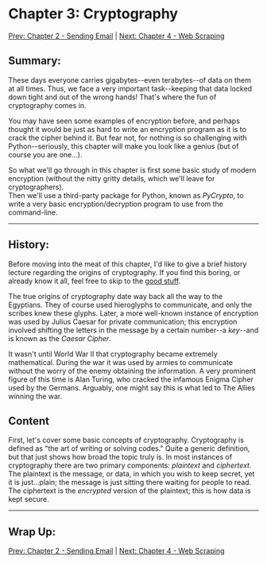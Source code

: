 # Chapter 3: Cryptography

[Prev: Chapter 2 - Sending Email](./chapter02.md) | [Next: Chapter 4 - Web Scraping](./chapter04.md)

## Summary:

These days everyone carries gigabytes--even terabytes--of data on them at all times. Thus, we
face a very important task--keeping that data locked down tight and out of the wrong hands! That's
where the fun of cryptography comes in.

You may have seen some examples of encryption before, and perhaps thought it
would be just as hard to write an encryption program as it is to crack the
cipher behind it. But fear not, for nothing is so challenging with Python--seriously,
this chapter will make you look like a genius (but of course you are one...).

So what we'll go through in this chapter is first some basic study of modern
encryption (without the nitty gritty details, which we'll leave for cryptographers).  
Then we'll use a third-party package for Python, known as *PyCrypto*, to write
a very basic encryption/decryption program to use from the command-line.

---

## History:

Before moving into the meat of this chapter, I'd like to give a brief history
lecture regarding the origins of cryptography. If you find this boring, or already
know it all, feel free to skip to the [good stuff](#content).  

The true origins of cryptography date way back all the way to the Egyptians. They
of course used hieroglyphs to communicate, and only the scribes knew these glyphs.
Later, a more well-known instance of encryption was used by Julius Caesar for private
communication; this encryption involved shifting the letters in the message by
a certain number--a *key*--and is known as the *Caesar Cipher*.

It wasn't until World War II that cryptography became extremely mathematical. During
the war it was used by armies to communicate without the worry of the enemy obtaining
the information. A very prominent figure of this time is Alan Turing, who cracked
the infamous Enigma Cipher used by the Germans. Arguably, one might say this is what
led to The Allies winning the war.

## Content
First, let's cover some basic concepts of cryptography. Cryptography is defined as
"the art of writing or solving codes." Quite a generic definition, but that just shows
how broad the topic truly is. In most instances of cryptography there are two
primary components: *plaintext* and *ciphertext*. The plaintext is the message,
or data, in which you wish to keep secret, yet it is just...plain; the message is
just sitting there waiting for people to read. The ciphertext is the *encrypted*
version of the plaintext; this is how data is kept secure. 

---

## Wrap Up:

[Prev: Chapter 2 - Sending Email](./chapter02.md) | [Next: Chapter 4 - Web Scraping](./chapter04.md)
